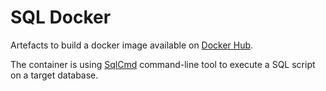 # SQL Docker

Artefacts to build a docker image available on [Docker Hub](https://hub.docker.com/r/vplauzon/sql-script-runner/).

The container is using [SqlCmd](https://docs.microsoft.com/en-us/sql/tools/sqlcmd-utility) command-line tool to execute a SQL script on a target database.
